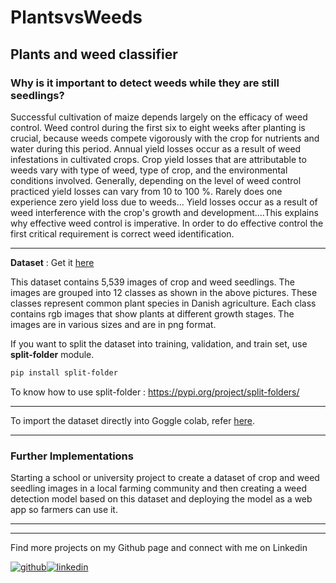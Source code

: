 # PlantsvsWeeds
Plants and weed classifier
-------------------------------------------------------------------------------------------------------------------------------------------
### Why is it important to detect weeds while they are still seedlings?

Successful cultivation of maize depends largely on the efficacy of weed control. Weed control during the first six to eight weeks after 
planting is crucial, because weeds compete vigorously with the crop for nutrients and water during this period. Annual yield losses occur 
as a result of weed infestations in cultivated crops. Crop yield losses that are attributable to weeds vary with type of weed, type of 
crop, and the environmental conditions involved. Generally, depending on the level of weed control practiced yield losses can vary from 
10 to 100 %. Rarely does one experience zero yield loss due to weeds... Yield losses occur as a result of weed interference with the 
crop's growth and development....This explains why effective weed control is imperative. In order to do effective control the first 
critical requirement is correct weed identification.

-------------------------------------------------------------------------------------------------------------------------------------------

**Dataset** : Get it [here](https://www.kaggle.com/vbookshelf/v2-plant-seedlings-dataset)

This dataset contains 5,539 images of crop and weed seedlings. The images are grouped into 12 classes as shown in the above pictures. 
These classes represent common plant species in Danish agriculture. Each class contains rgb images that show plants at different growth 
stages. The images are in various sizes and are in png format.

If you want to split the dataset into training, validation, and train set, use **split-folder** module.

```diff
pip install split-folder
```
To know how to use split-folder : https://pypi.org/project/split-folders/

----------------------------------------------------------------------------------------------------------------------------------------

To import the dataset directly into Goggle colab, refer [here](https://medium.com/analytics-vidhya/how-to-fetch-kaggle-datasets-into-google-colab-ea682569851a).

----------------------------------------------------------------------------------------------------------------------------------------

### Further Implementations

Starting a school or university project to create a dataset of crop and weed seedling images in a local farming community and then creating a weed detection model based on this dataset and deploying the model as a web app so farmers can use it.

----------------------------------------------------------------------------------------------------------------------------------------

----------------------------------------------------------------------------------------------------------------------------------------

Find more projects on my Github page and connect with me on Linkedin

[![github](https://cloud.githubusercontent.com/assets/17016297/18839843/0e06a67a-83d2-11e6-993a-b35a182500e0.png)][1][![linkedin](https://cloud.githubusercontent.com/assets/17016297/18839848/0fc7e74e-83d2-11e6-8c6a-277fc9d6e067.png)][3]

[1]: https://github.com/KKhushhalR2405
[3]: https://www.linkedin.com/in/koyya-khushhal-reddy-6963a4169/

